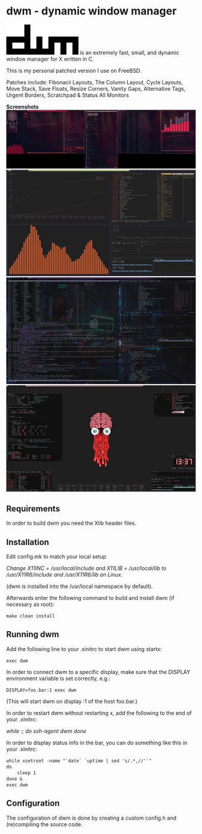 dwm - dynamic window manager
============================
![dwm_freebsd](dwm.png)
is an extremely fast, small, and dynamic window manager for X written in C.

This is my personal patched version I use on FreeBSD.

Patches include: Fibonacii Layouts, The Column Layout, Cycle Layouts, Move Stack, Save Floats,  Resize Corners, Vanity Gaps, Alternative Tags, Urgent Borders, Scratchpad & Status All Monitors

**Screenshots**
![dwm_freebsd](screen3.png)
![dwm_freebsd](screen.png)
![dwm_freebsd](screen1.png)
![dwm freebsd](screen2.png)


Requirements
------------
In order to build dwm you need the Xlib header files.


Installation
------------
Edit config.mk to match your local setup 

*Change X11INC = /usr/local/include and 
        X11LIB = /usr/local/lib to 
                 /usr/X11R6/include and 
                 /usr/X11R6/lib on Linux.*

(dwm is installed into
the /usr/local namespace by default).

Afterwards enter the following command to build and install dwm (if
necessary as root):

    make clean install


Running dwm
-----------
Add the following line to your .xinitrc to start dwm using startx:

    exec dwm

In order to connect dwm to a specific display, make sure that
the DISPLAY environment variable is set correctly, e.g.:

    DISPLAY=foo.bar:1 exec dwm

(This will start dwm on display :1 of the host foo.bar.)

In order to restart dwm without restarting x, add the following to
the end of your .xinitrc:

*while :; do
        ssh-agent dwm
done*

In order to display status info in the bar, you can do something
like this in your .xinitrc:

    while xsetroot -name "`date` `uptime | sed 's/.*,//'`"
    do
    	sleep 1
    done &
    exec dwm


Configuration
-------------
The configuration of dwm is done by creating a custom config.h
and (re)compiling the source code.
